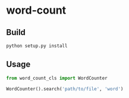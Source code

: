 # word-count

## Build

```bash
python setup.py install
```

## Usage

```python
from word_count_cls import WordCounter

WordCounter().search('path/to/file', 'word')
```
